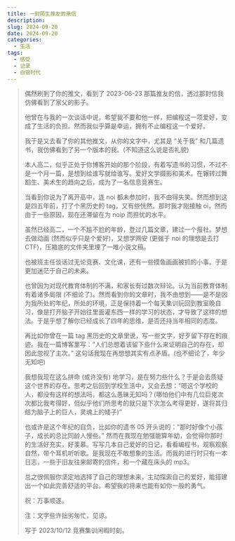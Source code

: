 ```yaml
---
title: 一封陌生推友的来信
description:
slug: 2024-09-20
date: 2024-09-20
categories:
  - 生活
tags:
  - 感受
  - 记录
  - 白银时代
---
```


> 偶然刷到了你的推文，看到了 2023-06-23 那篇推友的信，透过那封信我仿佛看到了家父的影子。
>
> 他曾在与我的一次谈话中说，希望我不要和他一样，把编程这一项爱好，变成了生活的负担。然而我似乎算是幸运，拥有不止编程这一个爱好。
>
> 我于是又去看了你的其他推文，从你的文字中，尤其是 “关于我” 和几篇遗书，我仿佛看到了另一个版本的我。(不知道这么说是否礼貌)
>
> 本人高二，似乎正处于你博客开始的那个阶段，有着写遗书的习惯，不过不是一个月一篇，是想到给谁写就给谁写。爱好文学摄影和美术。在辗转过舞蹈生、美术生的趋向之后，成为了一名信息竞赛生。
>
> 当看到你说为了离开高中，连 noi 都未参加时，我不由得失笑。然而想到这是四五年前，打了个黑历史的 tag，又有些恍然。那时我才刚接触 oi，然而由于一些原因，现在还滞留在为 noip 而担忧的水平。
>
> 虽然已经高二，一个不尴不尬的年龄，登过几篇文章，建过一个报社。梦想去做动画 (然而似乎只是个爱好)，又想学网安 (更强于 noi 的理想是去打 CTF)，压箱底的文件夹里埋了一堆小说文稿。
>
> 也被班主任谈话过无论竞赛、文化课，还有一些摸鱼画画被抓的小事。于是更加迷茫于自己的未来。
>
> 也曾因为对现代教育体制的不满，和家长有过数次辩论。认为当前教育体制有着诸多局限 (不细论了)。然而看到你的文章时，我不由想到——是不是因为我所处的年纪，所处的环境，正是保持着一个每天集训玩回到教室晚自习，像是打开脑子开始往里面灌东西一样的学习的状态，才导致了这样的想法。于是乎想了解你已经成长了四年的思维，是否还持当年相同的态度。
>
> 再比如你曾在一篇 tag 黑历史的文章里说，写一些文字，好歹留下存在的痕迹。我在一篇博客里写：“人们总想着该留下些什么来证明自己的存在，却因此忽视了主次。” 这句话我现在再想想其实有点矛盾。(也不细论了，年少无知吧)
>
> 我想我现在这么拼命 (或许没有) 地学习，是在努力些什么？于是会去质疑这个世界的存在。思考之后回到学校生活中，又会去想：“嗯这个学校的人，都没有这样的想法吗，都这么愚昧无知吗？(哪怕他们中有几位巨佬次次都比我考得好，但似乎他们所思考的就只是下次怎么考得更好，遂将其归结为脑子上的巨人，灵魂上的矮子)”
>
> 也或许是这个年纪的自负，比如你的遗书 05 开头说的：“那时好像个小孩子，成长的总比同龄人慢些。” 然而在我现在勉强能算年幼，会觉得你那时的生活好充实，好羡慕。写写几本自己爱好的日记，看看编程书，观察观察自然，带个耳机听听歌。是我现在不敢想象的生活。而我的进行时只有一本日志，一些于旧友往来邮寄的信件，和一个藏在床头的 mp3。
>
> 总之很佩服你坚定地选择了自己的理想未来，主动探索自己的爱好，能搭建出一个如此完善舒适的平台。希望我的将来也能有如你一般的勇气。
> 
> 祝：万事顺遂。
>
> 注：文字些许拙劣匆忙，见谅。
>
> 写于 2023/10/12 竞赛集训闲暇时刻。
